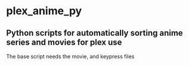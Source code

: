 # plex_anime_py

## Python scripts for automatically sorting anime series and movies for plex use

The base script needs the movie, and keypress files
